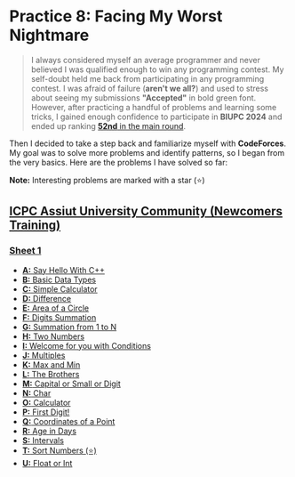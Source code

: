 # Practice 8: Facing My Worst Nightmare

> I always considered myself an average programmer and never believed I was qualified enough to win any programming contest. My self-doubt held me back from participating in any programming contest. I was afraid of failure (**aren't we all?**) and used to stress about seeing my submissions **"Accepted"** in bold green font. However, after practicing a handful of problems and learning some tricks, I gained enough confidence to participate in **BIUPC 2024** and ended up ranking [**52nd** in the main round][0].

Then I decided to take a step back and familiarize myself with **CodeForces**. My goal was to solve more problems and identify patterns, so I began from the very basics. Here are the problems I have solved so far:

**Note:** Interesting problems are marked with a star (⭐)

## [ICPC Assiut University Community (Newcomers Training)][2]

### [Sheet 1][3]

-   [**A:** Say Hello With C++][3A]
-   [**B:** Basic Data Types][3B]
-   [**C:** Simple Calculator][3C]
-   [**D:** Difference][3D]
-   [**E:** Area of a Circle][3E]
-   [**F:** Digits Summation][3F]
-   [**G:** Summation from 1 to N][3G]
-   [**H:** Two Numbers][3H]
-   [**I:** Welcome for you with Conditions][3I]
-   [**J:** Multiples][3J]
-   [**K:** Max and Min][3K]
-   [**L:** The Brothers][3L]
-   [**M:** Capital or Small or Digit][3M]
-   [**N:** Char][3N]
-   [**O:** Calculator][3O]
-   [**P:** First Digit!][3P]
-   [**Q:** Coordinates of a Point][3Q]
-   [**R:** Age in Days][3R]
-   [**S:** Intervals][3S]
-   [**T:** Sort Numbers (⭐)][3T]
-   [**U:** Float or Int][3U]

<!-- === links === -->

[0]: https://www.facebook.com/share/p/SJoxJEWZruUWbuQy/
[1]: https://codeforces.com/problemset?order=BY_SOLVED_DESC
[2]: https://codeforces.com/group/MWSDmqGsZm/contests
[3]: https://codeforces.com/group/MWSDmqGsZm/contest/219158
[3A]: https://codeforces.com/group/MWSDmqGsZm/contest/219158/problem/A
[3B]: https://codeforces.com/group/MWSDmqGsZm/contest/219158/problem/B
[3C]: https://codeforces.com/group/MWSDmqGsZm/contest/219158/problem/C
[3D]: https://codeforces.com/group/MWSDmqGsZm/contest/219158/problem/D
[3E]: https://codeforces.com/group/MWSDmqGsZm/contest/219158/problem/E
[3F]: https://codeforces.com/group/MWSDmqGsZm/contest/219158/problem/F
[3G]: https://codeforces.com/group/MWSDmqGsZm/contest/219158/problem/G
[3H]: https://codeforces.com/group/MWSDmqGsZm/contest/219158/problem/H
[3I]: https://codeforces.com/group/MWSDmqGsZm/contest/219158/problem/I
[3J]: https://codeforces.com/group/MWSDmqGsZm/contest/219158/problem/J
[3K]: https://codeforces.com/group/MWSDmqGsZm/contest/219158/problem/K
[3L]: https://codeforces.com/group/MWSDmqGsZm/contest/219158/problem/L
[3M]: https://codeforces.com/group/MWSDmqGsZm/contest/219158/problem/M
[3N]: https://codeforces.com/group/MWSDmqGsZm/contest/219158/problem/N
[3O]: https://codeforces.com/group/MWSDmqGsZm/contest/219158/problem/O
[3P]: https://codeforces.com/group/MWSDmqGsZm/contest/219158/problem/P
[3Q]: https://codeforces.com/group/MWSDmqGsZm/contest/219158/problem/Q
[3R]: https://codeforces.com/group/MWSDmqGsZm/contest/219158/problem/R
[3S]: https://codeforces.com/group/MWSDmqGsZm/contest/219158/problem/S
[3T]: https://codeforces.com/group/MWSDmqGsZm/contest/219158/problem/T
[3U]: https://codeforces.com/group/MWSDmqGsZm/contest/219158/problem/U
